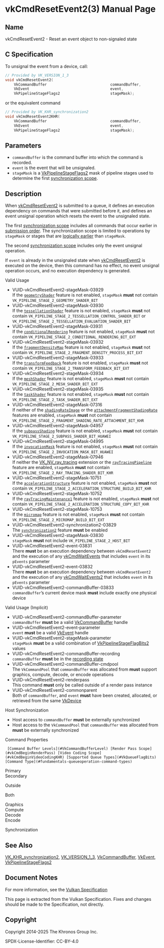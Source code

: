 # vkCmdResetEvent2(3) Manual Page

## Name

vkCmdResetEvent2 - Reset an event object to non-signaled state



## [](#_c_specification)C Specification

To unsignal the event from a device, call:

```c++
// Provided by VK_VERSION_1_3
void vkCmdResetEvent2(
    VkCommandBuffer                             commandBuffer,
    VkEvent                                     event,
    VkPipelineStageFlags2                       stageMask);
```

or the equivalent command

```c++
// Provided by VK_KHR_synchronization2
void vkCmdResetEvent2KHR(
    VkCommandBuffer                             commandBuffer,
    VkEvent                                     event,
    VkPipelineStageFlags2                       stageMask);
```

## [](#_parameters)Parameters

- `commandBuffer` is the command buffer into which the command is recorded.
- `event` is the event that will be unsignaled.
- `stageMask` is a [VkPipelineStageFlags2](https://registry.khronos.org/vulkan/specs/latest/man/html/VkPipelineStageFlags2.html) mask of pipeline stages used to determine the first [synchronization scope](https://registry.khronos.org/vulkan/specs/latest/html/vkspec.html#synchronization-dependencies-scopes).

## [](#_description)Description

When [vkCmdResetEvent2](https://registry.khronos.org/vulkan/specs/latest/man/html/vkCmdResetEvent2.html) is submitted to a queue, it defines an execution dependency on commands that were submitted before it, and defines an event unsignal operation which resets the event to the unsignaled state.

The first [synchronization scope](https://registry.khronos.org/vulkan/specs/latest/html/vkspec.html#synchronization-dependencies-scopes) includes all commands that occur earlier in [submission order](https://registry.khronos.org/vulkan/specs/latest/html/vkspec.html#synchronization-submission-order). The synchronization scope is limited to operations by `stageMask` or stages that are [logically earlier](https://registry.khronos.org/vulkan/specs/latest/html/vkspec.html#synchronization-pipeline-stages-order) than `stageMask`.

The second [synchronization scope](https://registry.khronos.org/vulkan/specs/latest/html/vkspec.html#synchronization-dependencies-scopes) includes only the event unsignal operation.

If `event` is already in the unsignaled state when [vkCmdResetEvent2](https://registry.khronos.org/vulkan/specs/latest/man/html/vkCmdResetEvent2.html) is executed on the device, then this command has no effect, no event unsignal operation occurs, and no execution dependency is generated.

Valid Usage

- [](#VUID-vkCmdResetEvent2-stageMask-03929)VUID-vkCmdResetEvent2-stageMask-03929  
  If the [`geometryShader`](#features-geometryShader) feature is not enabled, `stageMask` **must** not contain `VK_PIPELINE_STAGE_2_GEOMETRY_SHADER_BIT`
- [](#VUID-vkCmdResetEvent2-stageMask-03930)VUID-vkCmdResetEvent2-stageMask-03930  
  If the [`tessellationShader`](#features-tessellationShader) feature is not enabled, `stageMask` **must** not contain `VK_PIPELINE_STAGE_2_TESSELLATION_CONTROL_SHADER_BIT` or `VK_PIPELINE_STAGE_2_TESSELLATION_EVALUATION_SHADER_BIT`
- [](#VUID-vkCmdResetEvent2-stageMask-03931)VUID-vkCmdResetEvent2-stageMask-03931  
  If the [`conditionalRendering`](#features-conditionalRendering) feature is not enabled, `stageMask` **must** not contain `VK_PIPELINE_STAGE_2_CONDITIONAL_RENDERING_BIT_EXT`
- [](#VUID-vkCmdResetEvent2-stageMask-03932)VUID-vkCmdResetEvent2-stageMask-03932  
  If the [`fragmentDensityMap`](#features-fragmentDensityMap) feature is not enabled, `stageMask` **must** not contain `VK_PIPELINE_STAGE_2_FRAGMENT_DENSITY_PROCESS_BIT_EXT`
- [](#VUID-vkCmdResetEvent2-stageMask-03933)VUID-vkCmdResetEvent2-stageMask-03933  
  If the [`transformFeedback`](#features-transformFeedback) feature is not enabled, `stageMask` **must** not contain `VK_PIPELINE_STAGE_2_TRANSFORM_FEEDBACK_BIT_EXT`
- [](#VUID-vkCmdResetEvent2-stageMask-03934)VUID-vkCmdResetEvent2-stageMask-03934  
  If the [`meshShader`](#features-meshShader) feature is not enabled, `stageMask` **must** not contain `VK_PIPELINE_STAGE_2_MESH_SHADER_BIT_EXT`
- [](#VUID-vkCmdResetEvent2-stageMask-03935)VUID-vkCmdResetEvent2-stageMask-03935  
  If the [`taskShader`](#features-taskShader) feature is not enabled, `stageMask` **must** not contain `VK_PIPELINE_STAGE_2_TASK_SHADER_BIT_EXT`
- [](#VUID-vkCmdResetEvent2-stageMask-07316)VUID-vkCmdResetEvent2-stageMask-07316  
  If neither of the [`shadingRateImage`](#features-shadingRateImage) or the [`attachmentFragmentShadingRate`](#features-attachmentFragmentShadingRate) features are enabled, `stageMask` **must** not contain `VK_PIPELINE_STAGE_2_FRAGMENT_SHADING_RATE_ATTACHMENT_BIT_KHR`
- [](#VUID-vkCmdResetEvent2-stageMask-04957)VUID-vkCmdResetEvent2-stageMask-04957  
  If the [`subpassShading`](#features-subpassShading) feature is not enabled, `stageMask` **must** not contain `VK_PIPELINE_STAGE_2_SUBPASS_SHADER_BIT_HUAWEI`
- [](#VUID-vkCmdResetEvent2-stageMask-04995)VUID-vkCmdResetEvent2-stageMask-04995  
  If the [`invocationMask`](#features-invocationMask) feature is not enabled, `stageMask` **must** not contain `VK_PIPELINE_STAGE_2_INVOCATION_MASK_BIT_HUAWEI`
- [](#VUID-vkCmdResetEvent2-stageMask-07946)VUID-vkCmdResetEvent2-stageMask-07946  
  If neither the [VK\_NV\_ray\_tracing](https://registry.khronos.org/vulkan/specs/latest/man/html/VK_NV_ray_tracing.html) extension or the [`rayTracingPipeline`](#features-rayTracingPipeline) feature are enabled, `stageMask` **must** not contain `VK_PIPELINE_STAGE_2_RAY_TRACING_SHADER_BIT_KHR`
- [](#VUID-vkCmdResetEvent2-stageMask-10751)VUID-vkCmdResetEvent2-stageMask-10751  
  If the [`accelerationStructure`](#features-accelerationStructure) feature is not enabled, `stageMask` **must** not contain `VK_PIPELINE_STAGE_2_ACCELERATION_STRUCTURE_BUILD_BIT_KHR`
- [](#VUID-vkCmdResetEvent2-stageMask-10752)VUID-vkCmdResetEvent2-stageMask-10752  
  If the [`rayTracingMaintenance1`](#features-rayTracingMaintenance1) feature is not enabled, `stageMask` **must** not contain `VK_PIPELINE_STAGE_2_ACCELERATION_STRUCTURE_COPY_BIT_KHR`
- [](#VUID-vkCmdResetEvent2-stageMask-10753)VUID-vkCmdResetEvent2-stageMask-10753  
  If the [`micromap`](#features-micromap) feature is not enabled, `stageMask` **must** not contain `VK_PIPELINE_STAGE_2_MICROMAP_BUILD_BIT_EXT`
- [](#VUID-vkCmdResetEvent2-synchronization2-03829)VUID-vkCmdResetEvent2-synchronization2-03829  
  The [`synchronization2`](https://registry.khronos.org/vulkan/specs/latest/html/vkspec.html#features-synchronization2) feature **must** be enabled
- [](#VUID-vkCmdResetEvent2-stageMask-03830)VUID-vkCmdResetEvent2-stageMask-03830  
  `stageMask` **must** not include `VK_PIPELINE_STAGE_2_HOST_BIT`
- [](#VUID-vkCmdResetEvent2-event-03831)VUID-vkCmdResetEvent2-event-03831  
  There **must** be an execution dependency between `vkCmdResetEvent2` and the execution of any [vkCmdWaitEvents](https://registry.khronos.org/vulkan/specs/latest/man/html/vkCmdWaitEvents.html) that includes `event` in its `pEvents` parameter
- [](#VUID-vkCmdResetEvent2-event-03832)VUID-vkCmdResetEvent2-event-03832  
  There **must** be an execution dependency between `vkCmdResetEvent2` and the execution of any [vkCmdWaitEvents2](https://registry.khronos.org/vulkan/specs/latest/man/html/vkCmdWaitEvents2.html) that includes `event` in its `pEvents` parameter
- [](#VUID-vkCmdResetEvent2-commandBuffer-03833)VUID-vkCmdResetEvent2-commandBuffer-03833  
  `commandBuffer`’s current device mask **must** include exactly one physical device

Valid Usage (Implicit)

- [](#VUID-vkCmdResetEvent2-commandBuffer-parameter)VUID-vkCmdResetEvent2-commandBuffer-parameter  
  `commandBuffer` **must** be a valid [VkCommandBuffer](https://registry.khronos.org/vulkan/specs/latest/man/html/VkCommandBuffer.html) handle
- [](#VUID-vkCmdResetEvent2-event-parameter)VUID-vkCmdResetEvent2-event-parameter  
  `event` **must** be a valid [VkEvent](https://registry.khronos.org/vulkan/specs/latest/man/html/VkEvent.html) handle
- [](#VUID-vkCmdResetEvent2-stageMask-parameter)VUID-vkCmdResetEvent2-stageMask-parameter  
  `stageMask` **must** be a valid combination of [VkPipelineStageFlagBits2](https://registry.khronos.org/vulkan/specs/latest/man/html/VkPipelineStageFlagBits2.html) values
- [](#VUID-vkCmdResetEvent2-commandBuffer-recording)VUID-vkCmdResetEvent2-commandBuffer-recording  
  `commandBuffer` **must** be in the [recording state](#commandbuffers-lifecycle)
- [](#VUID-vkCmdResetEvent2-commandBuffer-cmdpool)VUID-vkCmdResetEvent2-commandBuffer-cmdpool  
  The `VkCommandPool` that `commandBuffer` was allocated from **must** support graphics, compute, decode, or encode operations
- [](#VUID-vkCmdResetEvent2-renderpass)VUID-vkCmdResetEvent2-renderpass  
  This command **must** only be called outside of a render pass instance
- [](#VUID-vkCmdResetEvent2-commonparent)VUID-vkCmdResetEvent2-commonparent  
  Both of `commandBuffer`, and `event` **must** have been created, allocated, or retrieved from the same [VkDevice](https://registry.khronos.org/vulkan/specs/latest/man/html/VkDevice.html)

Host Synchronization

- Host access to `commandBuffer` **must** be externally synchronized
- Host access to the `VkCommandPool` that `commandBuffer` was allocated from **must** be externally synchronized

Command Properties

     [Command Buffer Levels](#VkCommandBufferLevel) [Render Pass Scope](#vkCmdBeginRenderPass) [Video Coding Scope](#vkCmdBeginVideoCodingKHR) [Supported Queue Types](#VkQueueFlagBits) [Command Type](#fundamentals-queueoperation-command-types)

Primary  
Secondary

Outside

Both

Graphics  
Compute  
Decode  
Encode

Synchronization

## [](#_see_also)See Also

[VK\_KHR\_synchronization2](https://registry.khronos.org/vulkan/specs/latest/man/html/VK_KHR_synchronization2.html), [VK\_VERSION\_1\_3](https://registry.khronos.org/vulkan/specs/latest/man/html/VK_VERSION_1_3.html), [VkCommandBuffer](https://registry.khronos.org/vulkan/specs/latest/man/html/VkCommandBuffer.html), [VkEvent](https://registry.khronos.org/vulkan/specs/latest/man/html/VkEvent.html), [VkPipelineStageFlags2](https://registry.khronos.org/vulkan/specs/latest/man/html/VkPipelineStageFlags2.html)

## [](#_document_notes)Document Notes

For more information, see the [Vulkan Specification](https://registry.khronos.org/vulkan/specs/latest/html/vkspec.html#vkCmdResetEvent2)

This page is extracted from the Vulkan Specification. Fixes and changes should be made to the Specification, not directly.

## [](#_copyright)Copyright

Copyright 2014-2025 The Khronos Group Inc.

SPDX-License-Identifier: CC-BY-4.0